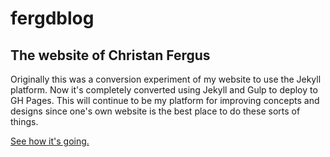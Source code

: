 # fergdblog

## The website of Christan Fergus

Originally this was a conversion experiment of my website to use the Jekyll platform. Now it's completely converted using Jekyll and Gulp to deploy to GH Pages. This will continue to be my platform for improving concepts and designs since one's own website is the best place to do these sorts of things. 

[See how it's going.](http://christanfergus.com)